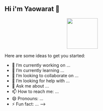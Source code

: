 ## Hi i'm Yaowarat 👋
<div id="header" align="center">
  <img src="https://media.giphy.com/media/LMcB8XospGZO8UQq87/giphy.gif?cid=ecf05e473u8czm8xc9n0vnq1rtnwalq6ruu1rh0cdcrtlpc1&ep=v1_gifs_related&rid=giphy.gif&ct=g" width="100"/>
</div>


Here are some ideas to get you started:

- 🔭 I’m currently working on ...
- 🌱 I’m currently learning ...
- 👯 I’m looking to collaborate on ...
- 🤔 I’m looking for help with ...
- 💬 Ask me about ...
- 📫 How to reach me: ...
- 😄 Pronouns: ...
- ⚡ Fun fact: ...
-->
